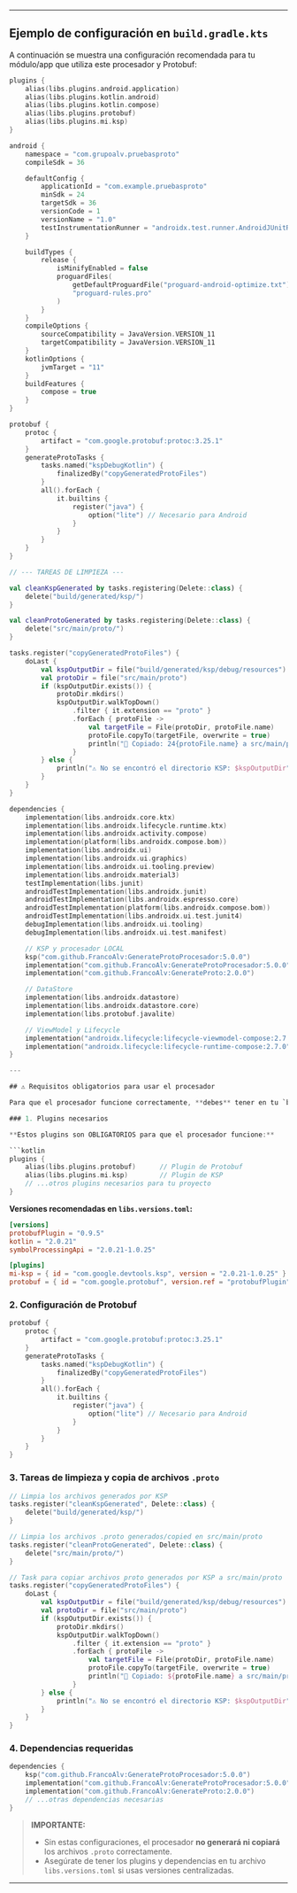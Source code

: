  
---

## Ejemplo de configuración en `build.gradle.kts`

A continuación se muestra una configuración recomendada para tu módulo/app que utiliza este procesador y Protobuf:

```kotlin
plugins {
    alias(libs.plugins.android.application)
    alias(libs.plugins.kotlin.android)
    alias(libs.plugins.kotlin.compose)
    alias(libs.plugins.protobuf)
    alias(libs.plugins.mi.ksp)
}

android {
    namespace = "com.grupoalv.pruebasproto"
    compileSdk = 36

    defaultConfig {
        applicationId = "com.example.pruebasproto"
        minSdk = 24
        targetSdk = 36
        versionCode = 1
        versionName = "1.0"
        testInstrumentationRunner = "androidx.test.runner.AndroidJUnitRunner"
    }

    buildTypes {
        release {
            isMinifyEnabled = false
            proguardFiles(
                getDefaultProguardFile("proguard-android-optimize.txt"),
                "proguard-rules.pro"
            )
        }
    }
    compileOptions {
        sourceCompatibility = JavaVersion.VERSION_11
        targetCompatibility = JavaVersion.VERSION_11
    }
    kotlinOptions {
        jvmTarget = "11"
    }
    buildFeatures {
        compose = true
    }
}

protobuf {
    protoc {
        artifact = "com.google.protobuf:protoc:3.25.1"
    }
    generateProtoTasks {
        tasks.named("kspDebugKotlin") {
            finalizedBy("copyGeneratedProtoFiles")
        }
        all().forEach {
            it.builtins {
                register("java") {
                    option("lite") // Necesario para Android
                }
            }
        }
    }
}

// --- TAREAS DE LIMPIEZA ---

val cleanKspGenerated by tasks.registering(Delete::class) {
    delete("build/generated/ksp/")
}

val cleanProtoGenerated by tasks.registering(Delete::class) {
    delete("src/main/proto/")
}

tasks.register("copyGeneratedProtoFiles") {
    doLast {
        val kspOutputDir = file("build/generated/ksp/debug/resources")
        val protoDir = file("src/main/proto")
        if (kspOutputDir.exists()) {
            protoDir.mkdirs()
            kspOutputDir.walkTopDown()
                .filter { it.extension == "proto" }
                .forEach { protoFile ->
                    val targetFile = File(protoDir, protoFile.name)
                    protoFile.copyTo(targetFile, overwrite = true)
                    println("📄 Copiado: 24{protoFile.name} a src/main/proto/")
                }
        } else {
            println("⚠️ No se encontró el directorio KSP: $kspOutputDir")
        }
    }
}

dependencies {
    implementation(libs.androidx.core.ktx)
    implementation(libs.androidx.lifecycle.runtime.ktx)
    implementation(libs.androidx.activity.compose)
    implementation(platform(libs.androidx.compose.bom))
    implementation(libs.androidx.ui)
    implementation(libs.androidx.ui.graphics)
    implementation(libs.androidx.ui.tooling.preview)
    implementation(libs.androidx.material3)
    testImplementation(libs.junit)
    androidTestImplementation(libs.androidx.junit)
    androidTestImplementation(libs.androidx.espresso.core)
    androidTestImplementation(platform(libs.androidx.compose.bom))
    androidTestImplementation(libs.androidx.ui.test.junit4)
    debugImplementation(libs.androidx.ui.tooling)
    debugImplementation(libs.androidx.ui.test.manifest)

    // KSP y procesador LOCAL
    ksp("com.github.FrancoAlv:GenerateProtoProcesador:5.0.0")
    implementation("com.github.FrancoAlv:GenerateProtoProcesador:5.0.0")
    implementation("com.github.FrancoAlv:GenerateProto:2.0.0")

    // DataStore
    implementation(libs.androidx.datastore)
    implementation(libs.androidx.datastore.core)
    implementation(libs.protobuf.javalite)

    // ViewModel y Lifecycle
    implementation("androidx.lifecycle:lifecycle-viewmodel-compose:2.7.0")
    implementation("androidx.lifecycle:lifecycle-runtime-compose:2.7.0")
}

---

## ⚠️ Requisitos obligatorios para usar el procesador

Para que el procesador funcione correctamente, **debes** tener en tu `build.gradle.kts` (o `build.gradle`) lo siguiente:

### 1. Plugins necesarios

**Estos plugins son OBLIGATORIOS para que el procesador funcione:**

```kotlin
plugins {
    alias(libs.plugins.protobuf)      // Plugin de Protobuf
    alias(libs.plugins.mi.ksp)        // Plugin de KSP
    // ...otros plugins necesarios para tu proyecto
}
```

**Versiones recomendadas en `libs.versions.toml`:**
```toml
[versions]
protobufPlugin = "0.9.5"
kotlin = "2.0.21"
symbolProcessingApi = "2.0.21-1.0.25"

[plugins]
mi-ksp = { id = "com.google.devtools.ksp", version = "2.0.21-1.0.25" }
protobuf = { id = "com.google.protobuf", version.ref = "protobufPlugin" }
```

### 2. Configuración de Protobuf

```kotlin
protobuf {
    protoc {
        artifact = "com.google.protobuf:protoc:3.25.1"
    }
    generateProtoTasks {
        tasks.named("kspDebugKotlin") {
            finalizedBy("copyGeneratedProtoFiles")
        }
        all().forEach {
            it.builtins {
                register("java") {
                    option("lite") // Necesario para Android
                }
            }
        }
    }
}
```

### 3. Tareas de limpieza y copia de archivos `.proto`

```kotlin
// Limpia los archivos generados por KSP
tasks.register("cleanKspGenerated", Delete::class) {
    delete("build/generated/ksp/")
}

// Limpia los archivos .proto generados/copied en src/main/proto
tasks.register("cleanProtoGenerated", Delete::class) {
    delete("src/main/proto/")
}

// Task para copiar archivos proto generados por KSP a src/main/proto
tasks.register("copyGeneratedProtoFiles") {
    doLast {
        val kspOutputDir = file("build/generated/ksp/debug/resources")
        val protoDir = file("src/main/proto")
        if (kspOutputDir.exists()) {
            protoDir.mkdirs()
            kspOutputDir.walkTopDown()
                .filter { it.extension == "proto" }
                .forEach { protoFile ->
                    val targetFile = File(protoDir, protoFile.name)
                    protoFile.copyTo(targetFile, overwrite = true)
                    println("📄 Copiado: ${protoFile.name} a src/main/proto/")
                }
        } else {
            println("⚠️ No se encontró el directorio KSP: $kspOutputDir")
        }
    }
}
```

### 4. Dependencias requeridas

```kotlin
dependencies {
    ksp("com.github.FrancoAlv:GenerateProtoProcesador:5.0.0")
    implementation("com.github.FrancoAlv:GenerateProtoProcesador:5.0.0")
    implementation("com.github.FrancoAlv:GenerateProto:2.0.0")
    // ...otras dependencias necesarias
}
```

> **IMPORTANTE:**
> - Sin estas configuraciones, el procesador **no generará ni copiará** los archivos `.proto` correctamente.
> - Asegúrate de tener los plugins y dependencias en tu archivo `libs.versions.toml` si usas versiones centralizadas.

--- 